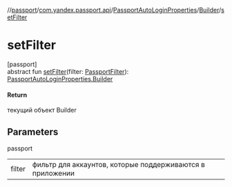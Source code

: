 //[passport](../../../../index.md)/[com.yandex.passport.api](../../index.md)/[PassportAutoLoginProperties](../index.md)/[Builder](index.md)/[setFilter](set-filter.md)

# setFilter

[passport]\
abstract fun [setFilter](set-filter.md)(filter: [PassportFilter](../../-passport-filter/index.md)): [PassportAutoLoginProperties.Builder](index.md)

#### Return

текущий объект Builder

## Parameters

passport

| | |
|---|---|
| filter | фильтр для аккаунтов, которые поддерживаются в приложении |
